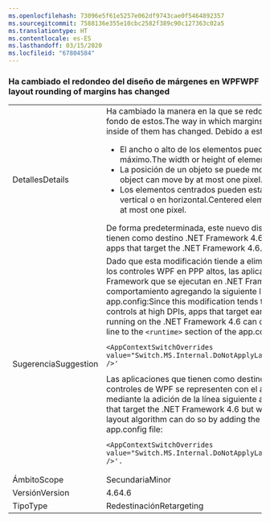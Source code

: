 ```yaml
---
ms.openlocfilehash: 73096e5f61e5257e062df9743cae0f5464892357
ms.sourcegitcommit: 7588136e355e10cbc2582f389c90c127363c02a5
ms.translationtype: HT
ms.contentlocale: es-ES
ms.lasthandoff: 03/15/2020
ms.locfileid: "67804584"
---
```

### <a name="wpf-layout-rounding-of-margins-has-changed"></a><span data-ttu-id="4823f-101">Ha cambiado el redondeo del diseño de márgenes en WPF</span><span class="sxs-lookup"><span data-stu-id="4823f-101">WPF layout rounding of margins has changed</span></span>

|   |   |
|---|---|
|<span data-ttu-id="4823f-102">Detalles</span><span class="sxs-lookup"><span data-stu-id="4823f-102">Details</span></span>|<span data-ttu-id="4823f-103">Ha cambiado la manera en la que se redondean los márgenes, así como los bordes y el fondo de estos.</span><span class="sxs-lookup"><span data-stu-id="4823f-103">The way in which margins are rounded and borders and the background inside of them has changed.</span></span> <span data-ttu-id="4823f-104">Debido a este cambio:</span><span class="sxs-lookup"><span data-stu-id="4823f-104">As a result of this change:</span></span><ul><li><span data-ttu-id="4823f-105">El ancho o alto de los elementos puede aumentar o disminuir un píxel como máximo.</span><span class="sxs-lookup"><span data-stu-id="4823f-105">The width or height of elements may grow or shrink by at most one pixel.</span></span></li><li><span data-ttu-id="4823f-106">La posición de un objeto se puede mover un píxel como máximo.</span><span class="sxs-lookup"><span data-stu-id="4823f-106">The placement of an object can move by at most one pixel.</span></span></li><li><span data-ttu-id="4823f-107">Los elementos centrados pueden estar descentrados como máximo en un píxel en vertical o en horizontal.</span><span class="sxs-lookup"><span data-stu-id="4823f-107">Centered elements can be vertically or horizontally off center by at most one pixel.</span></span></li></ul><span data-ttu-id="4823f-108">De forma predeterminada, este nuevo diseño solo está habilitado para las aplicaciones que tienen como destino .NET Framework 4.6.</span><span class="sxs-lookup"><span data-stu-id="4823f-108">By default, this new layout is enabled only for apps that target the .NET Framework 4.6.</span></span>|
|<span data-ttu-id="4823f-109">Sugerencia</span><span class="sxs-lookup"><span data-stu-id="4823f-109">Suggestion</span></span>|<span data-ttu-id="4823f-110">Dado que esta modificación tiende a eliminar el recorte de la parte derecha o inferior de los controles WPF en PPP altos, las aplicaciones destinadas a versiones anteriores de .NET Framework que se ejecutan en .NET Framework 4.6 pueden optar por este nuevo comportamiento agregando la siguiente línea a la sección <code>&lt;runtime&gt;</code> del archivo app.config:</span><span class="sxs-lookup"><span data-stu-id="4823f-110">Since this modification tends to eliminate clipping of the right or bottom of WPF controls at high DPIs, apps that target earlier versions of the .NET Framework but are running on the .NET Framework 4.6 can opt into this new behavior by adding the following line to the <code>&lt;runtime&gt;</code> section of the app.config file:</span></span><pre><code class="lang-xml">&lt;AppContextSwitchOverrides value=&quot;Switch.MS.Internal.DoNotApplyLayoutRoundingToMarginsAndBorderThickness=false&quot; /&gt;&#39;&#13;&#10;</code></pre><span data-ttu-id="4823f-111">Las aplicaciones que tienen como destino .NET Framework 4.6 pero que quieren que los controles de WPF se representen con el algoritmo de diseño anterior pueden hacerlo mediante la adición de la línea siguiente a la sección <code>&lt;runtime&gt;</code> del archivo app.config:</span><span class="sxs-lookup"><span data-stu-id="4823f-111">Apps that target the .NET Framework 4.6 but want WPF controls to render using the previous layout algorithm can do so by adding the following line to the <code>&lt;runtime&gt;</code> section of the app.config file:</span></span><pre><code class="lang-xml">&lt;AppContextSwitchOverrides value=&quot;Switch.MS.Internal.DoNotApplyLayoutRoundingToMarginsAndBorderThickness=true&quot; /&gt;&#39;.&#13;&#10;</code></pre>|
|<span data-ttu-id="4823f-112">Ámbito</span><span class="sxs-lookup"><span data-stu-id="4823f-112">Scope</span></span>|<span data-ttu-id="4823f-113">Secundaria</span><span class="sxs-lookup"><span data-stu-id="4823f-113">Minor</span></span>|
|<span data-ttu-id="4823f-114">Versión</span><span class="sxs-lookup"><span data-stu-id="4823f-114">Version</span></span>|<span data-ttu-id="4823f-115">4.6</span><span class="sxs-lookup"><span data-stu-id="4823f-115">4.6</span></span>|
|<span data-ttu-id="4823f-116">Tipo</span><span class="sxs-lookup"><span data-stu-id="4823f-116">Type</span></span>|<span data-ttu-id="4823f-117">Redestinación</span><span class="sxs-lookup"><span data-stu-id="4823f-117">Retargeting</span></span>|

